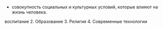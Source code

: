 - совокупность социальных и культурных условий, которые влияют на жизнь человека.


 воспитание
2. Образование
3. Религия
4. Современные технологии